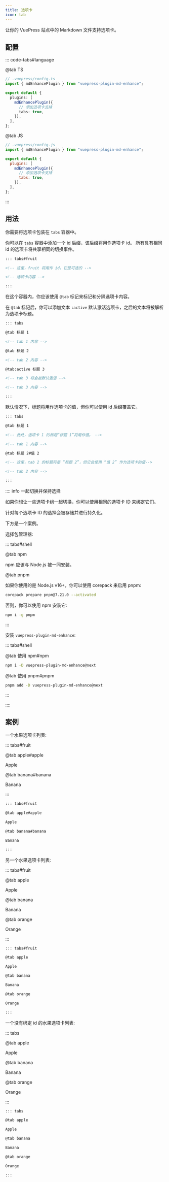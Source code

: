 ```yaml
---
title: 选项卡
icon: tab
---
```


让你的 VuePress 站点中的 Markdown 文件支持选项卡。

<!-- more -->

## 配置

::: code-tabs#language

@tab TS

```ts {8}
// .vuepress/config.ts
import { mdEnhancePlugin } from "vuepress-plugin-md-enhance";

export default {
  plugins: [
    mdEnhancePlugin({
      // 添加选项卡支持
      tabs: true,
    }),
  ],
};
```

@tab JS

```js {8}
// .vuepress/config.js
import { mdEnhancePlugin } from "vuepress-plugin-md-enhance";

export default {
  plugins: [
    mdEnhancePlugin({
      // 添加选项卡支持
      tabs: true,
    }),
  ],
};
```

:::

## 用法

你需要将选项卡包装在 `tabs` 容器中。

你可以在 `tabs` 容器中添加一个 id 后缀，该后缀将用作选项卡 id。 所有具有相同 id 的选项卡将共享相同的切换事件。

```md
::: tabs#fruit

<!-- 这里，fruit 将用作 id，它是可选的 -->

<!-- 选项卡内容 -->

:::
```

在这个容器内，你应该使用 `@tab` 标记来标记和分隔选项卡内容。

在 `@tab` 标记后，你可以添加文本 `:active` 默认激活选项卡，之后的文本将被解析为选项卡标题。

```md
::: tabs

@tab 标题 1

<!-- tab 1 内容 -->

@tab 标题 2

<!-- tab 2 内容 -->

@tab:active 标题 3

<!-- tab 3 将会被默认激活 -->

<!-- tab 3 内容 -->

:::
```

默认情况下，标题将用作选项卡的值，但你可以使用 id 后缀覆盖它。

```md
::: tabs

@tab 标题 1

<!-- 此处，选项卡 1 的标题“标题 1”将用作值。 -->

<!-- tab 1 内容 -->

@tab 标题 2#值 2

<!-- 这里，tab 2 的标题将是 “标题 2”，但它会使用 “值 2” 作为选项卡的值-->

<!-- tab 2 内容 -->

:::
```

:::: info 一起切换并保持选择

如果你想让一些选项卡组一起切换，你可以使用相同的选项卡 ID 来绑定它们。

针对每个选项卡 ID 的选择会被存储并进行持久化。

下方是一个案例。

选择包管理器:

::: tabs#shell

@tab npm

npm 应该与 Node.js 被一同安装。

@tab pnpm

如果你使用的是 Node.js v16+，你可以使用 corepack 来启用 pnpm:

```bash
corepack prepare pnpm@7.21.0 --activated
```

否则，你可以使用 npm 安装它:

```bash
npm i -g pnpm
```

:::

安装 `vuepress-plugin-md-enhance`:

::: tabs#shell

@tab 使用 npm#npm

```bash
npm i -D vuepress-plugin-md-enhance@next
```

@tab 使用 pnpm#pnpm

```bash
pnpm add -D vuepress-plugin-md-enhance@next
```

:::

::::

## 案例

一个水果选项卡列表:

::: tabs#fruit

@tab apple#apple

Apple

@tab banana#banana

Banana

:::

```md
::: tabs#fruit

@tab apple#apple

Apple

@tab banana#banana

Banana

:::
```

另一个水果选项卡列表:

::: tabs#fruit

@tab apple

Apple

@tab banana

Banana

@tab orange

Orange

:::

```md
::: tabs#fruit

@tab apple

Apple

@tab banana

Banana

@tab orange

Orange

:::
```

一个没有绑定 id 的水果选项卡列表:

::: tabs

@tab apple

Apple

@tab banana

Banana

@tab orange

Orange

:::

```md
::: tabs

@tab apple

Apple

@tab banana

Banana

@tab orange

Orange

:::
```
